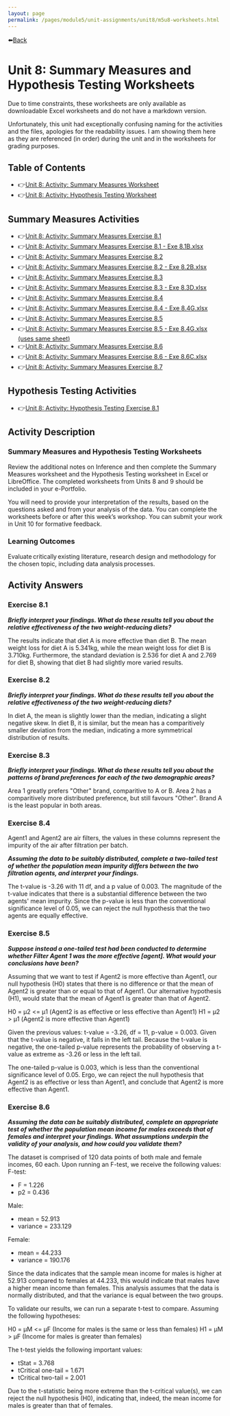 ```yaml
---
layout: page
permalink: /pages/module5/unit-assignments/unit8/m5u8-worksheets.html
---
```


⬅️[Back](/pages/module5.html)

# Unit 8: Summary Measures and Hypothesis Testing Worksheets

Due to time constraints, these worksheets are only available as downloadable Excel worksheets and do not have a markdown version.

Unfortunately, this unit had exceptionally confusing naming for the activities and the files, apologies for the readability issues. I am showing them here as they are referenced (in order) during the unit and in the worksheets for grading purposes.

## Table of Contents
- 👉[Unit 8: Activity: Summary Measures Worksheet](/pages/module5/unit-assignments/unit8/worksheets/m5u8-worksheet1-summary.html)
- 👉[Unit 8: Activity: Hypothesis Testing Worksheet](/pages/module5/unit-assignments/unit8/worksheets/m5u8-worksheet2-hypothesis.html)

## Summary Measures Activities
- 👉[Unit 8: Activity: Summary Measures Exercise 8.1](#exercise-81)
- 👉[Unit 8: Activity: Summary Measures Exercise 8.1 - Exe 8.1B.xlsx](/pages/module5/unit-assignments/unit8/exercises/Exe%208.1B.xlsx)
- 👉[Unit 8: Activity: Summary Measures Exercise 8.2](#exercise-82)
- 👉[Unit 8: Activity: Summary Measures Exercise 8.2 - Exe 8.2B.xlsx](/pages/module5/unit-assignments/unit8/exercises/Exe%208.2B.xlsx)
- 👉[Unit 8: Activity: Summary Measures Exercise 8.3](#exercise-83)
- 👉[Unit 8: Activity: Summary Measures Exercise 8.3 - Exe 8.3D.xlsx](/pages/module5/unit-assignments/unit8/exercises/Exe%208.3D.xlsx)
- 👉[Unit 8: Activity: Summary Measures Exercise 8.4](#exercise-84)
- 👉[Unit 8: Activity: Summary Measures Exercise 8.4 - Exe 8.4G.xlsx](/pages/module5/unit-assignments/unit8/exercises/Exe%208.4G.xlsx)
- 👉[Unit 8: Activity: Summary Measures Exercise 8.5](#exercise-85)
- 👉[Unit 8: Activity: Summary Measures Exercise 8.5 - Exe 8.4G.xlsx (uses same sheet)](/pages/module5/unit-assignments/unit8/exercises/Exe%208.4G.xlsx)
- 👉[Unit 8: Activity: Summary Measures Exercise 8.6](#exercise-86)
- 👉[Unit 8: Activity: Summary Measures Exercise 8.6 - Exe 8.6C.xlsx](/pages/module5/unit-assignments/unit8/exercises/Exe%208.6C.xlsx)
- 👉[Unit 8: Activity: Summary Measures Exercise 8.7](#exercise-87)

## Hypothesis Testing Activities
- 👉[Unit 8: Activity: Hypothesis Testing Exercise 8.1](#exercise-81)


## Activity Description

### Summary Measures and Hypothesis Testing Worksheets
Review the additional notes on Inference and then complete the Summary Measures worksheet and the Hypothesis Testing worksheet in Excel or LibreOffice. The completed worksheets from Units 8 and 9 should be included in your e-Portfolio.

You will need to provide your interpretation of the results, based on the questions asked and from your analysis of the data. You can complete the worksheets before or after this week’s workshop.  You can submit your work in Unit 10 for formative feedback.

### Learning Outcomes
Evaluate critically existing literature, research design and methodology for the chosen topic, including data analysis processes.

## Activity Answers

### Exercise 8.1

***Briefly interpret your findings. What do these results tell you about the relative effectiveness of the two weight-reducing diets?***

The results indicate that diet A is more effective than diet B. The mean weight loss for diet A is 5.341kg, while the mean weight loss for diet B is 3.710kg. Furthermore, the standard deviation is 2.536 for diet A and 2.769 for diet B, showing that diet B had slightly more varied results.

### Exercise 8.2

***Briefly interpret your findings. What do these results tell you about the relative effectiveness of the two weight-reducing diets?***

In diet A, the mean is slightly lower than the median, indicating a slight negative skew. In diet B, it is similar, but the mean has a comparitively smaller deviation from the median, indicating a more symmetrical distribution of results.

### Exercise 8.3

***Briefly interpret your findings. What do these results tell you about the patterns of brand preferences for each of the two demographic areas?***

Area 1 greatly prefers "Other" brand, comparitive to A or B. Area 2 has a comparitively more distributed preference, but still favours "Other". Brand A is the least popular in both areas.

### Exercise 8.4

Agent1 and Agent2 are air filters, the values in these columns represent the impurity of the air after filtration per batch.

***Assuming the data to be suitably distributed, complete a two-tailed test of whether the population mean impurity differs between the two filtration agents, and interpret your findings.***

The t-value is -3.26 with 11 df, and a p value of 0.003. The magnitude of the t-value indicates that there is a substantial difference between the two agents' mean impurity. Since the p-value is less than the conventional significance level of 0.05, we can reject the null hypothesis that the two agents are equally effective.

### Exercise 8.5

***Suppose instead a one-tailed test had been conducted to determine whether Filter Agent 1 was the more effective [agent]. What would your conclusions have been?***

Assuming that we want to test if Agent2 is more effective than Agent1, our null hypothesis (H0) states that there is no difference or that the mean of Agent2 is greater than or equal to that of Agent1. Our alternative hypothesis (H1), would state that the mean of Agent1 is greater than that of Agent2.

H0 = μ2 <= μ1 (Agent2 is as effective or less effective than Agent1)
H1 = μ2 > μ1 (Agent2 is more effective than Agent1)

Given the previous values: t-value = -3.26, df = 11, p-value = 0.003. Given that the t-value is negative, it falls in the left tail. Because the t-value is negative, the one-tailed p-value represents the probability of observing a t-value as extreme as -3.26 or less in the left tail.

The one-tailed p-value is 0.003, which is less than the conventional significance level of 0.05. Ergo, we can reject the null hypothesis that Agent2 is as effective or less than Agent1, and conclude that Agent2 is more effective than Agent1.

### Exercise 8.6

***Assuming the data can be suitably distributed, complete an appropriate test of whether the population mean income for males exceeds that of females and interpret your findings. What assumptions underpin the validity of your analysis, and how could you validate them?***

The dataset is comprised of 120 data points of both male and female incomes, 60 each. Upon running an F-test, we receive the following values:
F-test:
- F = 1.226
- p2 = 0.436

Male:
- mean = 52.913
- variance = 233.129

Female:
- mean = 44.233
- variance = 190.176

Since the data indicates that the sample mean income for males is higher at 52.913 compared to females at 44.233, this would indicate that males have a higher mean income than females. This analysis assumes that the data is normally distributed, and that the variance is equal between the two groups.

To validate our results, we can run a separate t-test to compare. Assuming the following hypotheses:

H0 = μM <= μF (Income for males is the same or less than females)
H1 = μM > μF (Income for males is greater than females)

The t-test yields the following important values:
- tStat = 3.768
- tCritical one-tail = 1.671
- tCritical two-tail = 2.001

Due to the t-statistic being more extreme than the t-critical value(s), we can reject the null hypothesis (H0), indicating that, indeed, the mean income for males is greater than that of females.

